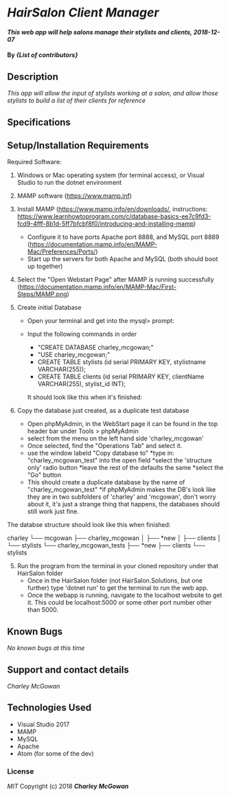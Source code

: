 ﻿# _HairSalon Client Manager_

#### _This web app will help salons manage their stylists and clients, 2018-12-07_

#### By _**{List of contributors}**_

## Description
_This app will allow the input of stylists working at a salon, and allow those stylists to build a list of their clients for reference_

## Specifications

## Setup/Installation Requirements

Required Software:
1. Windows or Mac operating system (for terminal access), or Visual Studio to run the dotnet environment
2. MAMP software (https://www.mamp.inf)


1. Install MAMP (https://www.mamp.info/en/downloads/, instructions: https://www.learnhowtoprogram.com/c/database-basics-ee7c9fd3-fcd9-4fff-8b1d-5ff7bfcbf8f0/introducing-and-installing-mamp)
	* Configure it to have ports Apache port 8888, and MySQL port 8889 (https://documentation.mamp.info/en/MAMP-Mac/Preferences/Ports/)
	* Start up the servers for both Apache and MySQL (both should boot up together)

2. Select the "Open Webstart Page" after MAMP is running successfully (https://documentation.mamp.info/en/MAMP-Mac/First-Steps/MAMP.png)

3. Create initial Database
	* Open your terminal and get into the mysql> prompt:
	* Input the following commands in order
		* "CREATE DATABASE charley_mcgowan;"
		* "USE charley_mcgowan;"
		* CREATE TABLE stylists (id serial PRIMARY KEY, stylistname VARCHAR(255));
		* CREATE TABLE clients (id serial PRIMARY KEY, clientName VARCHAR(255), stylist_id INT);

		It should look like this when it's finished:

4. Copy the database just created, as a duplicate test database
	* Open phpMyAdmin, in the WebStart page it can be found in the top header bar under Tools > phpMyAdmin
	* select from the menu on the left hand side 'charley_mcgowan'
	* Once selected, find the "Operations Tab" and select it.
	* use the window labeld "Copy database to"
		*type in: "charley_mcgowan_test" into the open field
		*select the 'structure only' radio button
		*leave the rest of the defaults the same
		*select the "Go" button
	* This should create a duplicate database by the name of "charley_mcgowan_test"
	*if phpMyAdmin makes the DB's look like they are in two subfolders of 'charley' and 'mcgowan', don't worry about it, it's just a strange thing that happens, the databases should still work just fine.

The databse structure should look like this when finished:

charley
└── mcgowan
    ├── charley_mcgowan
    │   ├── *new
    │   ├── clients
    │   └── stylists
    └── charley_mcgowan_tests
        ├── *new
        ├── clients
        └── stylists


5. Run the program from the terminal in your cloned repository under that HairSalon folder
	* Once in the HairSalon folder (not HairSalon.Solutions, but one further) type 'dotnet run' to get the terminal to run the web app.
	* Once the webapp is running, navigate to the localhost website to get it. This could be localhost:5000 or some other port number other than 5000.


## Known Bugs
_No known bugs at this time_

## Support and contact details
_Charley McGowan_

## Technologies Used
* Visual Studio 2017
* MAMP
* MySQL
* Apache
* Atom (for some of the dev)

### License
*MIT*
Copyright (c) 2018 **_Charley McGowan_**
